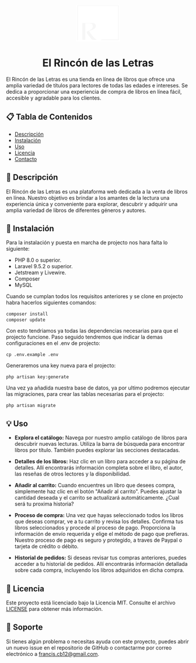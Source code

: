 <p align="center">
<img src="https://raw.githubusercontent.com/FrancisFoRL/elRinconDeLasLetras/master/img/Logo.svg" width="120" height="100" style="text-align:center">
</p>

<h1 align="center">
    El Rincón de las Letras
</h1>

El Rincón de las Letras es una tienda en línea de libros que ofrece una amplia variedad de títulos para lectores de todas las edades e intereses. Se dedica a proporcionar una experiencia de compra de libros en línea fácil, accesible y agradable para los clientes.

## 📋 Tabla de Contenidos

- [Descripción](#descripción)
- [Instalación](#instalación)
- [Uso](#uso)
- [Licencia](#licencia)
- [Contacto](#contacto)

## 📖 Descripción

El Rincón de las Letras es una plataforma web dedicada a la venta de libros en línea. Nuestro objetivo es brindar a los amantes de la lectura una experiencia única y conveniente para explorar, descubrir y adquirir una amplia variedad de libros de diferentes géneros y autores.

## 🚀 Instalación

Para la instalación y puesta en marcha de projecto nos hara falta lo siguiente: 

- PHP 8.0 o superior.
- Laravel 9.5.2 o superior.
- Jetstream y Livewire.
- Composer
- MySQL

Cuando se cumplan todos los requisitos anteriores y se clone en projecto habra hacerlos siguientes comandos:
    
    composer install
    composer update 

Con esto tendriamos ya todas las dependencias necesarias para que el projecto funcione. 
Paso seguido tendremos que indicar la demas configuraciones en el .env de projecto:

    cp .env.example .env

Generaremos una key nueva para el projecto: 

    php artisan key:generate

Una vez ya añadida nuestra base de datos, ya por ultimo podremos ejecutar las migraciones, para crear las tablas necesarias para el projecto:

    php artisan migrate

## 💡 Uso

- **Explora el catálogo:** Navega por nuestro amplio catálogo de libros para descubrir nuevas lecturas. Utiliza la barra de búsqueda para encontrar libros por título. También puedes explorar las secciones destacadas.

- **Detalles de los libros:** Haz clic en un libro para acceder a su página de detalles. Allí encontrarás información completa sobre el libro, el autor, las reseñas de otros lectores y la disponibilidad.

- **Añadir al carrito:** Cuando encuentres un libro que desees compra, simplemente haz clic en el botón "Añadir al carrito". Puedes ajustar la cantidad deseada y el carrito se actualizará automáticamente. ¿Cual será tu proxima historia?

- **Proceso de compra:** Una vez que hayas seleccionado todos los libros que deseas comprar, ve a tu carrito y revisa los detalles. Confirma tus libros seleccionados y procede al proceso de pago. Proporciona la información de envío requerida y elige el método de pago que prefieras. Nuestro proceso de pago es seguro y protegido, a traves de Paypal o tarjeta de crédito o débito.

- **Historial de pedidos:** Si deseas revisar tus compras anteriores, puedes acceder a tu historial de pedidos. Allí encontrarás información detallada sobre cada compra, incluyendo los libros adquiridos en dicha compra.

## 📝 Licencia

Este proyecto está licenciado bajo la Licencia MIT. Consulte el archivo [LICENSE](LICENSE.md) para obtener más información.

## 📧 Soporte

Si tienes algún problema o necesitas ayuda con este proyecto, puedes abrir un nuevo issue en el repositorio de GitHub o contactarme por correo electrónico a [francis.cb12@gmail.com](mailto:support@example.com).